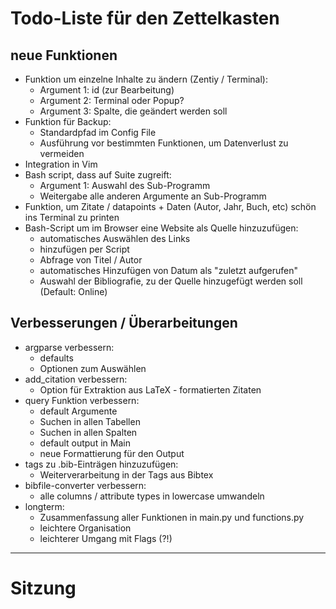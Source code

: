 # Todo-Liste für den Zettelkasten


## neue Funktionen

- Funktion um einzelne Inhalte zu ändern (Zentiy / Terminal):
	- Argument 1: id (zur Bearbeitung)
	- Argument 2: Terminal oder Popup?
	- Argument 3: Spalte, die geändert werden soll
- Funktion für Backup:
	- Standardpfad im Config File
	- Ausführung vor bestimmten Funktionen, um Datenverlust zu vermeiden
- Integration in Vim
- Bash script, dass auf Suite zugreift:
	- Argument 1: Auswahl des Sub-Programm
	- Weitergabe alle anderen Argumente an Sub-Programm
- Funktion, um Zitate / datapoints + Daten (Autor, Jahr, Buch, etc) schön ins Terminal zu printen
- Bash-Script um im Browser eine Website als Quelle hinzuzufügen:
	- automatisches Auswählen des Links
	- hinzufügen per Script
	- Abfrage von Titel / Autor
	- automatisches Hinzufügen von Datum als "zuletzt aufgerufen"
	- Auswahl der Bibliografie, zu der Quelle hinzugefügt werden soll (Default: Online)

## Verbesserungen / Überarbeitungen

- argparse verbessern:
	- defaults
	- Optionen zum Auswählen
- add_citation verbessern:
	- Option für Extraktion aus LaTeX - formatierten Zitaten
- query Funktion verbessern:
	- default Argumente
	- Suchen in allen Tabellen
	- Suchen in allen Spalten
	- default output in Main
	- neue Formattierung für den Output
- tags zu .bib-Einträgen hinzuzufügen:
	- Weiterverarbeitung in der Tags aus Bibtex
- bibfile-converter verbessern:
	- alle columns / attribute types in lowercase umwandeln
- longterm:
	- Zusammenfassung aller Funktionen in main.py und functions.py
	- leichtere Organisation
	- leichterer Umgang mit Flags (?!)

---

# Sitzung
